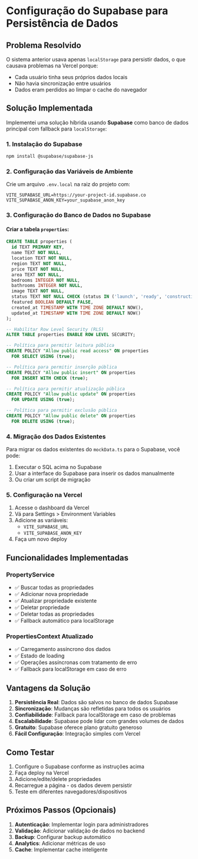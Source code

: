 # Configuração do Supabase para Persistência de Dados

## Problema Resolvido
O sistema anterior usava apenas `localStorage` para persistir dados, o que causava problemas na Vercel porque:
- Cada usuário tinha seus próprios dados locais
- Não havia sincronização entre usuários
- Dados eram perdidos ao limpar o cache do navegador

## Solução Implementada
Implementei uma solução híbrida usando **Supabase** como banco de dados principal com fallback para `localStorage`:

### 1. Instalação do Supabase
```bash
npm install @supabase/supabase-js
```

### 2. Configuração das Variáveis de Ambiente
Crie um arquivo `.env.local` na raiz do projeto com:

```env
VITE_SUPABASE_URL=https://your-project-id.supabase.co
VITE_SUPABASE_ANON_KEY=your_supabase_anon_key
```

### 3. Configuração do Banco de Dados no Supabase

#### Criar a tabela `properties`:
```sql
CREATE TABLE properties (
  id TEXT PRIMARY KEY,
  name TEXT NOT NULL,
  location TEXT NOT NULL,
  region TEXT NOT NULL,
  price TEXT NOT NULL,
  area TEXT NOT NULL,
  bedrooms INTEGER NOT NULL,
  bathrooms INTEGER NOT NULL,
  image TEXT NOT NULL,
  status TEXT NOT NULL CHECK (status IN ('launch', 'ready', 'construction')),
  featured BOOLEAN DEFAULT FALSE,
  created_at TIMESTAMP WITH TIME ZONE DEFAULT NOW(),
  updated_at TIMESTAMP WITH TIME ZONE DEFAULT NOW()
);

-- Habilitar Row Level Security (RLS)
ALTER TABLE properties ENABLE ROW LEVEL SECURITY;

-- Política para permitir leitura pública
CREATE POLICY "Allow public read access" ON properties
  FOR SELECT USING (true);

-- Política para permitir inserção pública
CREATE POLICY "Allow public insert" ON properties
  FOR INSERT WITH CHECK (true);

-- Política para permitir atualização pública
CREATE POLICY "Allow public update" ON properties
  FOR UPDATE USING (true);

-- Política para permitir exclusão pública
CREATE POLICY "Allow public delete" ON properties
  FOR DELETE USING (true);
```

### 4. Migração dos Dados Existentes
Para migrar os dados existentes do `mockData.ts` para o Supabase, você pode:

1. Executar o SQL acima no Supabase
2. Usar a interface do Supabase para inserir os dados manualmente
3. Ou criar um script de migração

### 5. Configuração na Vercel
1. Acesse o dashboard da Vercel
2. Vá para Settings > Environment Variables
3. Adicione as variáveis:
   - `VITE_SUPABASE_URL`
   - `VITE_SUPABASE_ANON_KEY`
4. Faça um novo deploy

## Funcionalidades Implementadas

### PropertyService
- ✅ Buscar todas as propriedades
- ✅ Adicionar nova propriedade
- ✅ Atualizar propriedade existente
- ✅ Deletar propriedade
- ✅ Deletar todas as propriedades
- ✅ Fallback automático para localStorage

### PropertiesContext Atualizado
- ✅ Carregamento assíncrono dos dados
- ✅ Estado de loading
- ✅ Operações assíncronas com tratamento de erro
- ✅ Fallback para localStorage em caso de erro

## Vantagens da Solução

1. **Persistência Real**: Dados são salvos no banco de dados Supabase
2. **Sincronização**: Mudanças são refletidas para todos os usuários
3. **Confiabilidade**: Fallback para localStorage em caso de problemas
4. **Escalabilidade**: Supabase pode lidar com grandes volumes de dados
5. **Gratuito**: Supabase oferece plano gratuito generoso
6. **Fácil Configuração**: Integração simples com Vercel

## Como Testar

1. Configure o Supabase conforme as instruções acima
2. Faça deploy na Vercel
3. Adicione/edite/delete propriedades
4. Recarregue a página - os dados devem persistir
5. Teste em diferentes navegadores/dispositivos

## Próximos Passos (Opcionais)

1. **Autenticação**: Implementar login para administradores
2. **Validação**: Adicionar validação de dados no backend
3. **Backup**: Configurar backup automático
4. **Analytics**: Adicionar métricas de uso
5. **Cache**: Implementar cache inteligente
